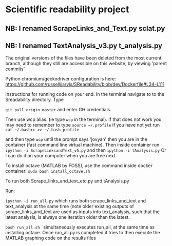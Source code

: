 # Scientific readability project

## NB: I renamed ScrapeLinks_and_Text.py sclat.py


## NB: I renamed TextAnalysis_v3.py t_analysis.py 

The original versions of the files have been deleted from the most current branch, although they still are accessible on this website, by viewing 'parent commits'


Python chromium/geckodriver configuration is here:
https://github.com/russelljjarvis/SReadability/blob/dev/Dockerfile#L34-L111


Instructions for running code on your end. In the terminal navigate to to the Sreadability directory. Type 

```git pull origin master``` and enter GH credentials.

Then use wcp alias. (ie type `wcp` in the terminal). If that does not work you may need to remember to type ```source ~/.profile``` if you have not yet run `cat ~/.bashrc >> ~/.bash_profile `

and then 
type ```wcp``` until the prompt says 'jovyan' then you are in the container (fast command line virtual machine).
Then inside container run ```ipython -i ScrapeLinksandText_v5.py``` and then ```ipython -i tAnalysis.py```
Or I can do it on your computer when you are free next.

To install octave (MATLAB by FOSS), use the command inside docker container:
```sudo bash install_octave.sh```

To run both Scrape_links_and_text_etc.py and tAnalysis.py

Run:

``` ipython -i run_all.py ```
which runs both scrape_links_and_text and text_analysis at the same time (note older existing outputs of scrape_links_and_text are used as inputs into text_analysis, such
that the latest analysis, is always one iteration older than the latest.

```bash run_all.sh ``` simultaneously executes run_all, at the same time as installing octave.
Once run_all.py is completed it tries to then execute the MATLAB graphing code on the results files